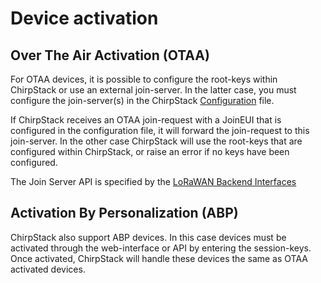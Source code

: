 # Device activation

## Over The Air Activation (OTAA)

For OTAA devices, it is possible to configure the root-keys within ChirpStack
or use an external join-server. In the latter case, you must configure the
join-server(s) in the ChirpStack [Configuration](../configuration.md) file.

If ChirpStack receives an OTAA join-request with a JoinEUI that is configured
in the configuration file, it will forward the join-request to this join-server.
In the other case ChirpStack will use the root-keys that are configured within
ChirpStack, or raise an error if no keys have been configured.

The Join Server API is specified by the [LoRaWAN Backend Interfaces](https://www.lora-alliance.org/lorawan-for-developers)

## Activation By Personalization (ABP)

ChirpStack also support ABP devices. In this case devices must be activated
through the web-interface or API by entering the session-keys. Once activated,
ChirpStack will handle these devices the same as OTAA activated devices.
